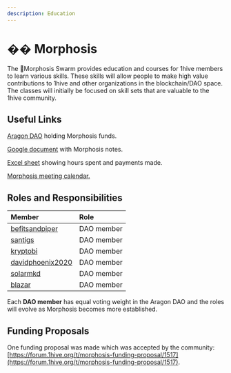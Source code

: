 ```yaml
---
description: Education
---
```


# �� Morphosis

The 🦋Morphosis Swarm provides education and courses for 1hive members to learn various skills. These skills will allow people to make high value contributions to 1hive and other organizations in the blockchain/DAO space. The classes will initially be focused on skill sets that are valuable to the 1hive community.

## Useful Links

[Aragon DAO](https://aragon.1hive.org/?#/morphosis/) holding Morphosis funds.

[Google document](https://docs.google.com/document/d/1B-gIVnJwZ9nhhDttyhdDE81hpx-BDd3duHGCJNONjGc/edit#) with Morphosis notes.

[Excel sheet](https://docs.google.com/spreadsheets/d/1c8xdLYi8SkElAyGNANBTd3Qe6wTxDTBTgaw1uIAqb1o/edit?usp=sharing) showing hours spent and payments made.

[Morphosis meeting calendar.](https://calendar.google.com/calendar/u/0/embed?src=c_k77c78d1kdt9e1vpk2cvjcc7jg@group.calendar.google.com&ctz)

## Roles and Responsibilities

| Member | Role |
| :--- | :--- |
| [befitsandpiper](https://forum.1hive.org/u/befitsandpiper/summary) | DAO member |
| [santigs](https://forum.1hive.org/u/santigs) | DAO member |
| [kryptobi](https://forum.1hive.org/u/kryptobi) | DAO member |
| [davidphoenix2020](https://forum.1hive.org/u/davidphoenix2020) | DAO member |
| [solarmkd](https://forum.1hive.org/u/solarmkd) | DAO member |
| [blazar](https://forum.1hive.org/u/blazar) | DAO member |

Each **DAO member** has equal voting weight in the Aragon DAO and the roles will evolve as Morphosis becomes more established.

## Funding Proposals

One funding proposal was made which was accepted by the community: [https://forum.1hive.org/t/morphosis-funding-proposal/1517](https://forum.1hive.org/t/morphosis-funding-proposal/1517).

